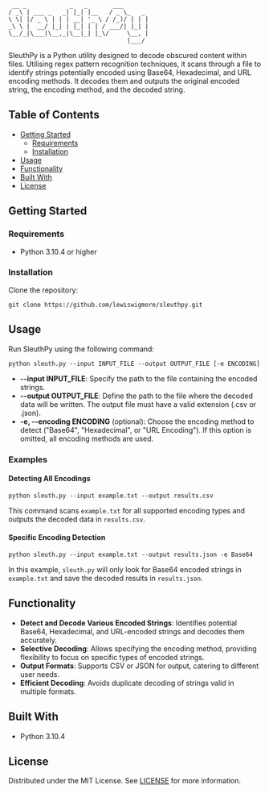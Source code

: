 ```
 __ _            _   _       ___       
/ _\ | ___ _   _| |_| |__   / _ \_   _ 
\ \| |/ _ \ | | | __| '_ \ / /_)/ | | |
_\ \ |  __/ |_| | |_| | | / ___/| |_| |
\__/_|\___|\__,_|\__|_| |_\/     \__, |
                                 |___/ 
```

SleuthPy is a Python utility designed to decode obscured content within files. Utilising regex pattern recognition techniques, it scans through a file to identify strings potentially encoded using Base64, Hexadecimal, and URL encoding methods. It decodes them and outputs the original encoded string, the encoding method, and the decoded string.

## Table of Contents

- [Getting Started](#getting-started)
  - [Requirements](#requirements)
  - [Installation](#installation)
- [Usage](#usage)
- [Functionality](#functionality)
- [Built With](#built-with)
- [License](#license)

## Getting Started

### Requirements

- Python 3.10.4 or higher

### Installation

Clone the repository:
```
git clone https://github.com/lewiswigmore/sleuthpy.git
```
## Usage

Run SleuthPy using the following command:
```
python sleuth.py --input INPUT_FILE --output OUTPUT_FILE [-e ENCODING]
```
- **--input INPUT_FILE**: Specify the path to the file containing the encoded strings.
- **--output OUTPUT_FILE**: Define the path to the file where the decoded data will be written. The output file must have a valid extension (.csv or .json).
- **-e, --encoding ENCODING** (optional): Choose the encoding method to detect ("Base64", "Hexadecimal", or "URL Encoding"). If this option is omitted, all encoding methods are used.

### Examples

#### Detecting All Encodings
```
python sleuth.py --input example.txt --output results.csv
```
This command scans `example.txt` for all supported encoding types and outputs the decoded data in `results.csv`.

#### Specific Encoding Detection
```
python sleuth.py --input example.txt --output results.json -e Base64
```
In this example, `sleuth.py` will only look for Base64 encoded strings in `example.txt` and save the decoded results in `results.json`.

## Functionality

- **Detect and Decode Various Encoded Strings**: Identifies potential Base64, Hexadecimal, and URL-encoded strings and decodes them accurately.
- **Selective Decoding**: Allows specifying the encoding method, providing flexibility to focus on specific types of encoded strings.
- **Output Formats**: Supports CSV or JSON for output, catering to different user needs.
- **Efficient Decoding**: Avoids duplicate decoding of strings valid in multiple formats.

## Built With

- Python 3.10.4

## License

Distributed under the MIT License. See [LICENSE](LICENSE) for more information.

